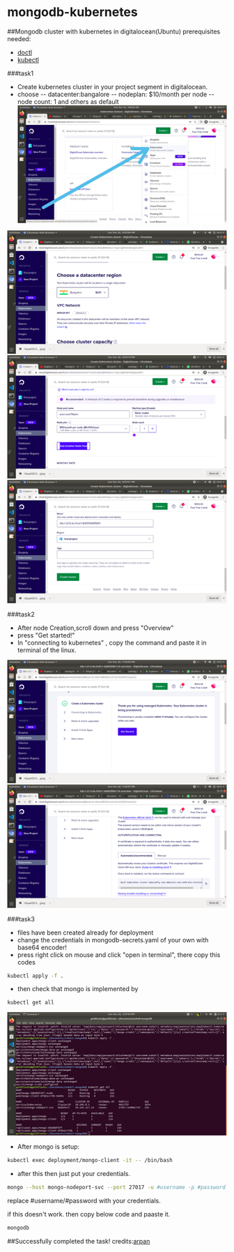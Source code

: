 # mongodb-kubernetes
##Mongodb cluster with kubernetes in digitalocean(Ubuntu)
prerequisites needed:
- [doctl](https://docs.digitalocean.com/reference/doctl/how-to/install/)
- [kubectl](https://kubernetes.io/docs/tasks/tools/install-kubectl-linux/)

###task1
- Create kubernetes cluster in your project segment in digitalocean.
- choose 
-- datacenter:bangalore
-- nodeplan: $10/month per node
-- node count: 1
and others as default
![kubernetes selection in digital ocean](images/t1.jpeg)

![setting the nodes1](images/t2.png)
![setting the nodes2](images/t3.png)
![setting the nodes3](images/t4.png)

###task2
- After node Creation,scroll down and press "Overview"
- press "Get started!"
- In "connecting to kubernetes" , copy the command and paste it in terminal of the linux.

![get started](images/t5.png)
![doctl code in terminal](images/t6.png)

###task3
- files have been created already for deployment
- change the credentials in mongodb-secrets.yaml of your own with base64 encoder!
- press right click on mouse and click "open in terminal", there copy this codes
```sh
kubectl apply -f .
```
- then check that mongo is implemented by
```sh
kubectl get all
```
![apply and getall](images/t7.png)
- After mongo is setup:
```sh
kubectl exec deployment/mongo-client -it -- /bin/bash
```
- after this then just put your credentials.
```sh
mongo --host mongo-nodeport-svc --port 27017 -u #username -p #password
```
replace #username/#password with your credentials.

if this doesn't work. then copy below code and paaste it.
```sh
mongodb
```

##Successfully completed the task!
credits:[arpan](https://www.youtube.com/watch?v=V5-0bJXTq4E)



